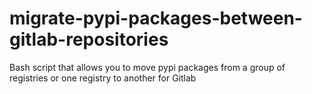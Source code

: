 # migrate-pypi-packages-between-gitlab-repositories
Bash script that allows you to move pypi packages from a group of registries or one registry to another for Gitlab
